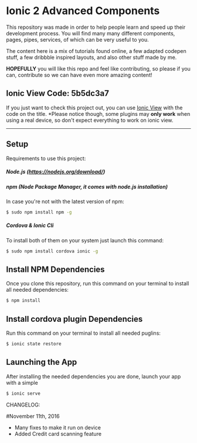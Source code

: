 # Ionic 2 Advanced Components

This repository was made in order to help people learn and speed up their development process.
You will find many many different components, pages, pipes, services, of which can be very useful to you. 

The content here is a mix of tutorials found online, a few adapted codepen stuff, a few dribbble inspired layouts, and also other stuff made by me.

**HOPEFULLY** you will like this repo and feel like contributing, so please if you can, contribute so we can have even more amazing content!  

## Ionic View Code: 5b5dc3a7

If you just want to check this project out, you can use [Ionic View](http://view.ionic.io/) with the code on the title.
*Please notice though, some plugins may **only work** when using a real device, so don't expect everything to work on ionic view.

****


## Setup

Requirements to use this project:

##### Node.js (https://nodejs.org/download/)

##### npm (Node Package Manager, it comes with node.js installation)
In case you're not with the latest version of npm:
```sh
$ sudo npm install npm -g
```

##### Cordova & Ionic Cli
To install both of them on your system just launch this command:
```sh
$ sudo npm install cordova ionic -g
``` 

## Install NPM Dependencies
Once you clone this repository, run this command on your terminal to install all needed dependencies:
```sh
$ npm install
```

## Install cordova plugin Dependencies
Run this command on your terminal to install all needed puglins:
```sh
$ ionic state restore
```

## Launching the App
After installing the needed dependencies you are done, launch your app with a simple
```sh
$ ionic serve
```


CHANGELOG: 


#November 11th, 2016
- Many fixes to make it run on device
- Added Credit card scanning feature
